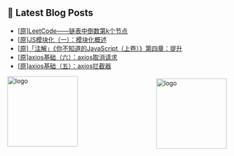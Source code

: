 ## 📕 Latest Blog Posts

<!-- BLOG-POST-LIST:START -->
- [[原]LeetCode——链表中倒数第k个节点](https://blog.csdn.net/sinat_41696687/article/details/114961643)
- [[原]JS模块化（一）：模块化概述](https://blog.csdn.net/sinat_41696687/article/details/114945664)
- [[原]「注解」《你不知道的JavaScript（上卷）》第四章：提升](https://blog.csdn.net/sinat_41696687/article/details/114937190)
- [[原]axios基础（六）：axios取消请求](https://blog.csdn.net/sinat_41696687/article/details/114932297)
- [[原]axios基础（五）：axios拦截器](https://blog.csdn.net/sinat_41696687/article/details/114923914)
<!-- BLOG-POST-LIST:END -->
<img src="https://github-readme-stats.vercel.app/api?username=qq1120637483&show_icons=true" alt="logo" height="160" align="right" style="margin: 5px; margin-bottom: 20px;" />

<img src="https://github-profile-trophy.vercel.app/?username=qq1120637483&theme=flat&column=7" alt="logo" height="160" align="center" style="margin: auto; margin-bottom: 20px;" />


<!--
**qq1120637483/qq1120637483** is a ✨ _special_ ✨ repository because its `README.md` (this file) appears on your GitHub profile.

Here are some ideas to get you started:

- 🔭 I’m currently working on ...
- 🌱 I’m currently learning ...
- 👯 I’m looking to collaborate on ...
- 🤔 I’m looking for help with ...
- 💬 Ask me about ...
- 📫 How to reach me: ...
- 😄 Pronouns: ...
- ⚡ Fun fact: ...
-->
